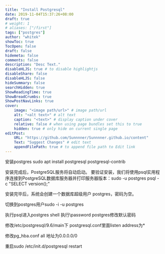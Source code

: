 ```yaml
---
title: "Install Postgresql"
date: 2019-11-04T15:37:26+08:00
draft: true
# weight: 1
# aliases: ["/first"]
tags: ["postgres"]
author: "whitek"
showToc: true
TocOpen: false
draft: false
hidemeta: false
comments: false
description: "Desc Text."
disableHLJS: true # to disable highlightjs
disableShare: false
disableHLJS: false
hideSummary: false
searchHidden: true
ShowReadingTime: true
ShowBreadCrumbs: true
ShowPostNavLinks: true
cover:
    image: "<image path/url>" # image path/url
    alt: "<alt text>" # alt text
    caption: "<text>" # display caption under cover
    relative: false # when using page bundles set this to true
    hidden: true # only hide on current single page
editPost:
    URL: "https://github.com/Sunnnner/Sunnnner.github.io/content"
    Text: "Suggest Changes" # edit text
    appendFilePath: true # to append file path to Edit link
---
```


安装postgres sudo apt install postgresql postgresql-contrib

安装完成后，PostgreSQL服务将自动启动。 要验证安装，我们将使用psql实用程序连接到PostgreSQL数据库服务器并打印服务器版本：sudo -u postgres
 psql -c "SELECT version();"

安装完毕后，系统会创建一个数据库超级用户 postgres，密码为空。

切换到postgres用户sudo -i -u postgres

执行psql进入postgres shell 执行\password postgres修改默认密码

修改/etc/postgresql/9.6/main下 postgresql.conf里面listen address为*

修改pg_hba.conf all 地址为0.0.0.0/0

重启sudo /etc/init.d/postgresql restart
